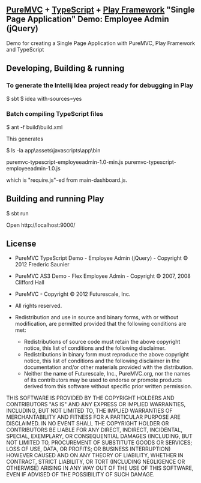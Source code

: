 ## [PureMVC](http://puremvc.github.com/) + [TypeScript](https://github.com/puremvc/puremvc-typescript-standard-framework/wiki) + [Play Framework](https://playframework.com/) "Single Page Application" Demo: Employee Admin (jQuery)

Demo for creating a Single Page Application with PureMVC, Play Framework and TypeScript 

## Developing, Building & running

### To generate the Intellij Idea project ready for debugging in Play
 
 $ sbt
 $ idea with-sources=yes
 
### Batch compiling TypeScript files

$ ant -f build\build.xml

This generates

$ ls -la app\assets\javascripts\app\bin

puremvc-typescript-employeeadmin-1.0-min.js
puremvc-typescript-employeeadmin-1.0.js

which is "require.js"-ed from main-dashboard.js.

## Building and running Play

$ sbt run

Open http://localhost:9000/ 

## License
* PureMVC TypeScript Demo - Employee Admin (jQuery) - Copyright © 2012 Frederic Saunier
* PureMVC AS3 Demo - Flex Employee Admin - Copyright © 2007, 2008 Clifford Hall
* PureMVC - Copyright © 2012 Futurescale, Inc.
* All rights reserved.

* Redistribution and use in source and binary forms, with or without modification, are permitted provided that the following conditions are met:

  * Redistributions of source code must retain the above copyright notice, this list of conditions and the following disclaimer.
  * Redistributions in binary form must reproduce the above copyright notice, this list of conditions and the following disclaimer in the documentation and/or other materials provided with the distribution.
  * Neither the name of Futurescale, Inc., PureMVC.org, nor the names of its contributors may be used to endorse or promote products derived from this software without specific prior written permission.

THIS SOFTWARE IS PROVIDED BY THE COPYRIGHT HOLDERS AND CONTRIBUTORS "AS IS" AND ANY EXPRESS OR IMPLIED WARRANTIES, INCLUDING, BUT NOT LIMITED TO, THE IMPLIED WARRANTIES OF MERCHANTABILITY AND FITNESS FOR A PARTICULAR PURPOSE ARE DISCLAIMED. IN NO EVENT SHALL THE COPYRIGHT HOLDER OR CONTRIBUTORS BE LIABLE FOR ANY DIRECT, INDIRECT, INCIDENTAL, SPECIAL, EXEMPLARY, OR CONSEQUENTIAL DAMAGES (INCLUDING, BUT NOT LIMITED TO, PROCUREMENT OF SUBSTITUTE GOODS OR SERVICES; LOSS OF USE, DATA, OR PROFITS; OR BUSINESS INTERRUPTION) HOWEVER CAUSED AND ON ANY THEORY OF LIABILITY, WHETHER IN CONTRACT, STRICT LIABILITY, OR TORT (INCLUDING NEGLIGENCE OR OTHERWISE) ARISING IN ANY WAY OUT OF THE USE OF THIS SOFTWARE, EVEN IF ADVISED OF THE POSSIBILITY OF SUCH DAMAGE.